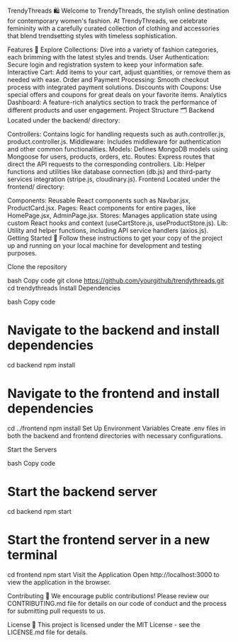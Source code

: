 TrendyThreads 🛍️
Welcome to TrendyThreads, the stylish online destination for contemporary women's fashion. At TrendyThreads, we celebrate femininity with a carefully curated collection of clothing and accessories that blend trendsetting styles with timeless sophistication.

Features 🌸
Explore Collections: Dive into a variety of fashion categories, each brimming with the latest styles and trends.
User Authentication: Secure login and registration system to keep your information safe.
Interactive Cart: Add items to your cart, adjust quantities, or remove them as needed with ease.
Order and Payment Processing: Smooth checkout process with integrated payment solutions.
Discounts with Coupons: Use special offers and coupons for great deals on your favorite items.
Analytics Dashboard: A feature-rich analytics section to track the performance of different products and user engagement.
Project Structure 🗂️
Backend
Located under the backend/ directory:

Controllers: Contains logic for handling requests such as auth.controller.js, product.controller.js.
Middleware: Includes middleware for authentication and other common functionalities.
Models: Defines MongoDB models using Mongoose for users, products, orders, etc.
Routes: Express routes that direct the API requests to the corresponding controllers.
Lib: Helper functions and utilities like database connection (db.js) and third-party services integration (stripe.js, cloudinary.js).
Frontend
Located under the frontend/ directory:

Components: Reusable React components such as Navbar.jsx, ProductCard.jsx.
Pages: React components for entire pages, like HomePage.jsx, AdminPage.jsx.
Stores: Manages application state using custom React hooks and context (useCartStore.js, useProductStore.js).
Lib: Utility and helper functions, including API service handlers (axios.js).
Getting Started 🚀
Follow these instructions to get your copy of the project up and running on your local machine for development and testing purposes.

Clone the repository

bash
Copy code
git clone https://github.com/yourgithub/trendythreads.git
cd trendythreads
Install Dependencies

bash
Copy code
# Navigate to the backend and install dependencies
cd backend
npm install

# Navigate to the frontend and install dependencies
cd ../frontend
npm install
Set Up Environment Variables Create .env files in both the backend and frontend directories with necessary configurations.

Start the Servers

bash
Copy code
# Start the backend server
cd backend
npm start

# Start the frontend server in a new terminal
cd frontend
npm start
Visit the Application Open http://localhost:3000 to view the application in the browser.

Contributing 👭
We encourage public contributions! Please review our CONTRIBUTING.md file for details on our code of conduct and the process for submitting pull requests to us.

License 📄
This project is licensed under the MIT License - see the LICENSE.md file for details.

